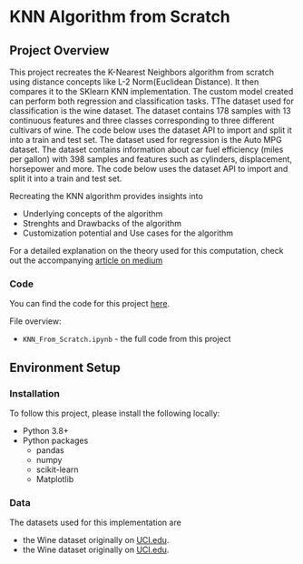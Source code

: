 # KNN Algorithm from Scratch

## Project Overview
This project recreates the K-Nearest Neighbors algorithm from scratch using distance concepts like L-2 Norm(Euclidean Distance). It then compares it to the SKlearn KNN implementation. The custom model created can perform both regression and classification tasks. TThe dataset used for classification is the wine dataset. The dataset contains 178 samples with 13 continuous features and three classes corresponding to three different cultivars of wine. The code below uses the dataset API to import and split it into a train and test set. The dataset used for regression is the Auto MPG dataset. The dataset contains information about car fuel efficiency (miles per gallon) with 398 samples and features such as cylinders, displacement, horsepower and more. The code below uses the dataset API to import and split it into a train and test set.

Recreating the KNN algorithm provides insights into

* Underlying concepts of the algorithm
* Strenghts and Drawbacks of the algorithm
* Customization potential and Use cases for the algorithm

For a detailed explanation on the theory used for this computation, check out the accompanying [article on medium](https://medium.com/@ayoakinkugbe/build-k-nearest-neighbors-knn-from-scratch-10dbc5b21254)

### Code
You can find the code for this project [here](https://github.com/ayoakin/KNN_From_Scratch/blob/main/KNN_From_Scratch.ipynb).

File overview:

* `KNN_From_Scratch.ipynb` - the full code from this project


## Environment Setup

### Installation
To follow this project, please install the following locally:

* Python 3.8+
* Python packages
  * pandas
  * numpy
  * scikit-learn
  * Matplotlib

### Data

The datasets used for this implementation are
* the Wine dataset originally on [UCI.edu](https://archive.ics.uci.edu/ml/machine-learning-databases/wine/wine.data).
* the Wine dataset originally on [UCI.edu](https://archive.ics.uci.edu/ml/machine-learning-databases/auto-mpg/auto-mpg.data).
